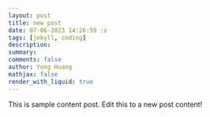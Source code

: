 ```yaml
---
layout: post
title: new post
date: 07-06-2023 14:26:59 :z
tags: [jekyll, coding]
description:
summary:
comments: false
author: Yong Huang
mathjax: false
render_with_liquid: true
---
```


This is sample content post.
Edit this to a new post content!
